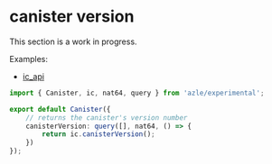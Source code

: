 # canister version

This section is a work in progress.

Examples:

- [ic_api](https://github.com/demergent-labs/azle/tree/main/examples/ic_api)

```typescript
import { Canister, ic, nat64, query } from 'azle/experimental';

export default Canister({
    // returns the canister's version number
    canisterVersion: query([], nat64, () => {
        return ic.canisterVersion();
    })
});
```
